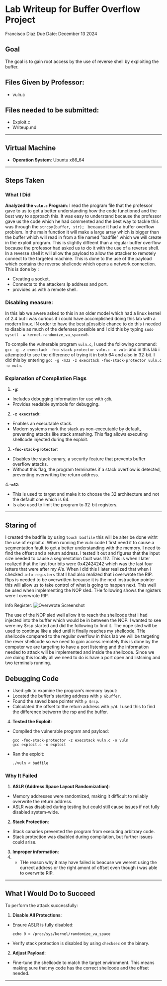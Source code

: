 # Lab Writeup for Buffer Overflow Project
Francisco Diaz
Due Date: December 13 2024

## Goal
The goal is to gain root access by the use of reverse shell by exploiting the buffer.

## Files Given by Professor:
- vuln.c

## Files needed to be submitted:
- Exploit.c
- Writeup.md

---

## Virtual Machine 
- **Operation System**: Ubuntu x86_64
---

## Steps Taken
### What I Did
**Analyzed the `vuln.c` Program**:
   I read the program file that the professor gave to us to get a better understanding how the code functioned and the best way to approach this. It was easy to understand because the professor gave us the code which he had commented and the best way to tackle this was through the  `strcpy(buffer, str); ` because it had a buffer overflow problem. In the main function it will make a large array which is bigger than the buffer which will read in from a file named "badfile" which we will create in the exploit program. This is slightly diffeent than a regular buffer overflow because the professor had asked us to do it with the use of a reverse shell. In a reverse shell it will allow the payload to allow the attacker to remotely connect to the targeted machine. This is done to the use of the payload which contains the reverse shellcode which opens a network connection. This is done by :
   - Creating a socket.
   - Connects to the attackers Ip address and port.
   - provides us with a remote shell.

### Disabling measure:
In this lab we awere asked to this in an older model which had a linux kernel of 2.4 but i was curious if i could have accomplished doing this lab with a modern linux. IN order to have the best p[ossible chance to do this i needed to disable as much of the defenses possible and I did this by typing `sudo sysctl -w kernel.randomize_va_space=0`.

To compile the vulnerable program `vuln.c`, I used the following command:
`gcc -g -z execstack -fno-stack-protector vuln.c -o vuln` and in this lab i attempted to see the difference of trying it in both 64 and also in 32-bit. I did this by entering `gcc -g -m32 -z execstack -fno-stack-protector vuln.c -o vuln`.


### Explanation of Compilation Flags

1. **`-g`**:
- Includes debugging information for use with `gdb`.
- Provides readable symbols for debugging.

2. **`-z execstack`**:
- Enables an executable stack.
- Modern systems mark the stack as non-executable by default, preventing attacks like stack smashing. This flag allows executing shellcode injected during the exploit.

3. **`-fno-stack-protector`**:
- Disables the stack canary, a security feature that prevents buffer overflow attacks.
- Without this flag, the program terminates if a stack overflow is detected, preventing overwriting the return address.

4.**`-m32`**:
- This is used to target and make it to choose the 32 architecture and not the default one which is 64.
- Is also used to limit the program to 32-bit registers.

---
## Staring of

I created the badfile by using `touch badfile` this will be alter be done witht the use of exploit.c. When running the vuln code I first need it to cause a segmentation fault to get a better understanding with the memory. I need to find the offset and a return address. I tested it out and figures that the input size needed to cause a segmentation fault was 112. This is when I later realized that the last four bits were 0x42424242 which was the last four letters that were after my A's. When i did this I later realized that when i checked `info registers` that I had also realized that i overwrote the RIP. Rips is needed to be overwritten because it is the next instruction pointer this will allow us to take control of what is going to happen next. This well be used when implementing the NOP sled. THe following shows the rgisters were I overwrote RIP.

Info Register:
![Overwrote Screenshot](Overwrote.png)


The use of the NOP sled well allow it to reach the shellcode that I had injected into the buffer which would be in between the NOP. I wanted to see were my $rsp started and did the following to find it. The nope sled will be used to continue like a sled until it finally reaches my shellcode. THe shellcode compared to the regular overflow in thios lab we will be targeting the rever shellcode so we need to gain access remotely this is done by the computer we are targeting to have a port listening and the information needed to attack will be implemented and inside the shellcode. Since we are doing this locally all we need to do is have a port open and listsning and two terminals running.




## Debugging Code

- Used `gdb` to examine the program’s memory layout:
- Located the buffer's starting address with `p &buffer`.
- Found the saved base pointer with `p $rsp`.
- Calculated the offset to the return address with `p/d`. I used this to find the difference betwerrn the rsp and the buffer.



4. **Tested the Exploit**:
- Compiled the vulnerable program and payload:
  ```
  gcc -fno-stack-protector -z execstack vuln.c -o vuln
  gcc exploit.c -o exploit
  ```
- Ran the exploit:
  ```
  ./vuln < badfile
  ```

### Why It Failed

1. **ASLR (Address Space Layout Randomization)**:
- Memory addresses were randomized, making it difficult to reliably overwrite the return address.
- ASLR was disabled during testing but could still cause issues if not fully disabled system-wide.

2. **Stack Protection**:
- Stack canaries prevented the program from executing arbitrary code.
- Stack protection was disabled during compilation, but further issues could arise.

3. **Improper information**:
4. - THe reason why it may have failed is beacuse we werent using the currect address or the right amont of offset even though i was able to overwrite RIP.

---

## What I Would Do to Succeed

To perform the attack successfully:

1. **Disable All Protections**:
- Ensure ASLR is fully disabled:
  ```
  echo 0 > /proc/sys/kernel/randomize_va_space
  ```
- Verify stack protection is disabled by using `checksec` on the binary.

2. **Adjust Payload**:
- Fine-tune the shellcode to match the target environment. This means making sure that my code has the correct shellcode and the offset needed.


---




